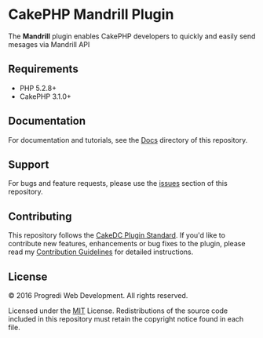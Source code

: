 # CakePHP Mandrill Plugin

The **Mandrill** plugin enables CakePHP developers to quickly and easily send mesages via Mandrill API

## Requirements

* PHP 5.2.8+
* CakePHP 3.1.0+

## Documentation

For documentation and tutorials, see the [Docs](Docs/Home.md) directory of this repository.

## Support

For bugs and feature requests, please use the [issues](https://github.com/Progredi/plugin-name/issues) section of this repository.

## Contributing

This repository follows the [CakeDC Plugin Standard](http://cakedc.com/plugin-standard). If you'd like to contribute new features, enhancements or bug fixes to the plugin, please read my [Contribution Guidelines](http://www.progredi.co.uk/plugins/contribution-guidelines) for detailed instructions.

## License

&copy; 2016 Progredi Web Development. All rights reserved.

Licensed under the [MIT](http://www.opensource.org/licenses/mit-license.php) License. Redistributions of the source code included in this repository must retain the copyright notice found in each file.
